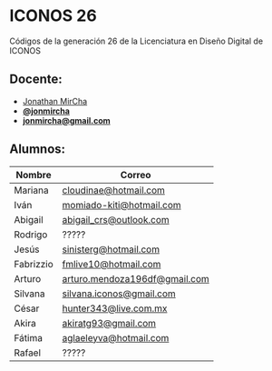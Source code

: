 # ICONOS 26

Códigos de la generación 26 de la Licenciatura en Diseño Digital de ICONOS

## Docente:

* [Jonathan MirCha](http://jonmircha.com)
* **[@jonmircha](https://twitter.com/jonmircha)**
* **[jonmircha@gmail.com](mailto:jonmircha@gmail.com)**

## Alumnos:

| Nombre | Correo |
| -- | -- |
| Mariana | cloudinae@hotmail.com |
| Iván | momiado-kiti@hotmail.com |
| Abigail | abigail_crs@outlook.com |
| Rodrigo | ????? |
| Jesús | sinisterg@hotmail.com |
| Fabrizzio | fmlive10@hotmail.com |
| Arturo | arturo.mendoza196df@gmail.com |
| Silvana | silvana.iconos@gmail.com |
| César | hunter343@live.com.mx |
| Akira | akiratg93@gmail.com |
| Fátima | aglaeleyva@hotmail.com |
| Rafael | ????? |